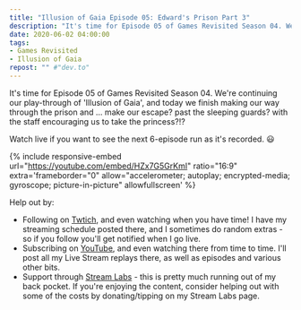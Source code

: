 ```yaml
---
title: "Illusion of Gaia Episode 05: Edward's Prison Part 3"
description: "It's time for Episode 05 of Games Revisited Season 04. We're continuing our play-through of 'Illusion of Gaia', and today we finish making our way through the prison and &hellip; make our escape? past the sleeping guards? with the staff encouraging us to take the princess?!?"
date: 2020-06-02 04:00:00
tags:
- Games Revisited
- Illusion of Gaia
repost: "" #"dev.to"
---
```


It's time for Episode 05 of Games Revisited Season 04. We're continuing our play-through of 'Illusion of Gaia', and today we finish making our way through the prison and &hellip; make our escape? past the sleeping guards? with the staff encouraging us to take the princess?!?

Watch live if you want to see the next 6-episode run as it's recorded. :smiley:
<!--more-->

{% include responsive-embed url="https://youtube.com/embed/HZx7G5GrKmI" ratio="16:9" extra='frameborder="0" allow="accelerometer; autoplay; encrypted-media; gyroscope; picture-in-picture" allowfullscreen' %}

Help out by:
 * Following on [Twtich](https://twitch.tv/AnonJr_Live), and even watching when you have time! I have my streaming schedule posted there, and I sometimes do random extras - so if you follow you'll get notified when I go live.
 * Subscribing on [YouTube](http://www.youtube.com/channel/UCXafqhKHbkSUIrq0LAuu0tw), and even watching there from time to time. I'll post all my Live Stream replays there, as well as episodes and various other bits.
 * Support through [Stream Labs](https://streamlabs.com/anonjr_live) - this is pretty much running out of my back pocket. If you're enjoying the content, consider helping out with some of the costs by donating/tipping on my Stream Labs page.